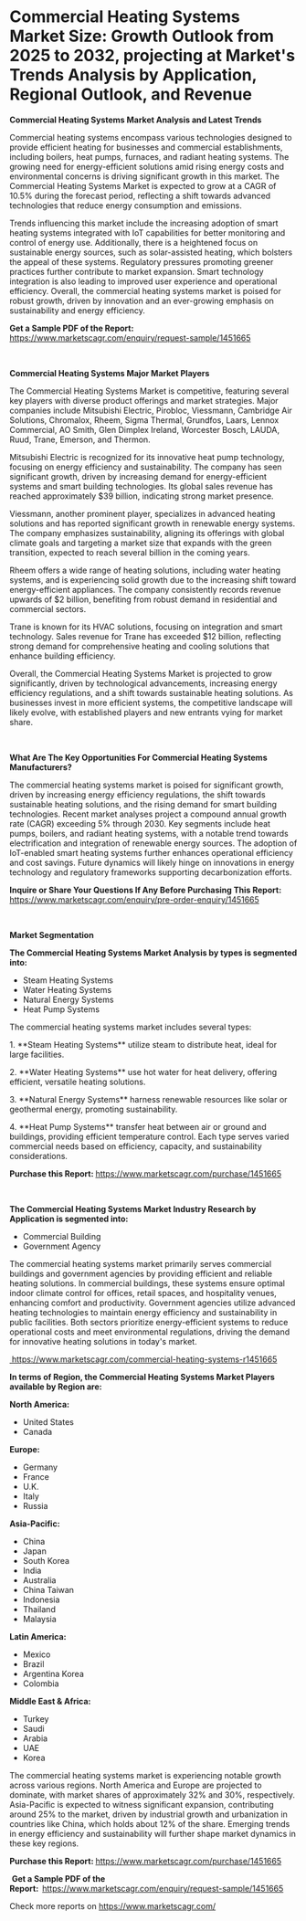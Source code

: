 <p><h1>Commercial Heating Systems Market Size: Growth Outlook from 2025 to 2032, projecting at Market's Trends Analysis by Application, Regional Outlook, and Revenue</h1></p><p><strong>Commercial Heating Systems Market Analysis and Latest Trends</strong></p>
<p><p>Commercial heating systems encompass various technologies designed to provide efficient heating for businesses and commercial establishments, including boilers, heat pumps, furnaces, and radiant heating systems. The growing need for energy-efficient solutions amid rising energy costs and environmental concerns is driving significant growth in this market. The Commercial Heating Systems Market is expected to grow at a CAGR of 10.5% during the forecast period, reflecting a shift towards advanced technologies that reduce energy consumption and emissions.</p><p>Trends influencing this market include the increasing adoption of smart heating systems integrated with IoT capabilities for better monitoring and control of energy use. Additionally, there is a heightened focus on sustainable energy sources, such as solar-assisted heating, which bolsters the appeal of these systems. Regulatory pressures promoting greener practices further contribute to market expansion. Smart technology integration is also leading to improved user experience and operational efficiency. Overall, the commercial heating systems market is poised for robust growth, driven by innovation and an ever-growing emphasis on sustainability and energy efficiency.</p></p>
<p><strong>Get a Sample PDF of the Report:&nbsp;</strong> <a href="https://www.marketscagr.com/enquiry/request-sample/1451665?utm_campaign=2236&utm_medium=2&utm_source=Github&utm_content=ia&utm_term=17022025&utm_id=commercial-heating-systems">https://www.marketscagr.com/enquiry/request-sample/1451665</a></p>
<p>&nbsp;</p>
<p><strong>Commercial Heating Systems Major Market Players</strong></p>
<p><p>The Commercial Heating Systems Market is competitive, featuring several key players with diverse product offerings and market strategies. Major companies include Mitsubishi Electric, Pirobloc, Viessmann, Cambridge Air Solutions, Chromalox, Rheem, Sigma Thermal, Grundfos, Laars, Lennox Commercial, AO Smith, Glen Dimplex Ireland, Worcester Bosch, LAUDA, Ruud, Trane, Emerson, and Thermon.</p><p>Mitsubishi Electric is recognized for its innovative heat pump technology, focusing on energy efficiency and sustainability. The company has seen significant growth, driven by increasing demand for energy-efficient systems and smart building technologies. Its global sales revenue has reached approximately $39 billion, indicating strong market presence.</p><p>Viessmann, another prominent player, specializes in advanced heating solutions and has reported significant growth in renewable energy systems. The company emphasizes sustainability, aligning its offerings with global climate goals and targeting a market size that expands with the green transition, expected to reach several billion in the coming years.</p><p>Rheem offers a wide range of heating solutions, including water heating systems, and is experiencing solid growth due to the increasing shift toward energy-efficient appliances. The company consistently records revenue upwards of $2 billion, benefiting from robust demand in residential and commercial sectors.</p><p>Trane is known for its HVAC solutions, focusing on integration and smart technology. Sales revenue for Trane has exceeded $12 billion, reflecting strong demand for comprehensive heating and cooling solutions that enhance building efficiency.</p><p>Overall, the Commercial Heating Systems Market is projected to grow significantly, driven by technological advancements, increasing energy efficiency regulations, and a shift towards sustainable heating solutions. As businesses invest in more efficient systems, the competitive landscape will likely evolve, with established players and new entrants vying for market share.</p></p>
<p>&nbsp;</p>
<p><strong>What Are The Key Opportunities For Commercial Heating Systems Manufacturers?</strong></p>
<p><p>The commercial heating systems market is poised for significant growth, driven by increasing energy efficiency regulations, the shift towards sustainable heating solutions, and the rising demand for smart building technologies. Recent market analyses project a compound annual growth rate (CAGR) exceeding 5% through 2030. Key segments include heat pumps, boilers, and radiant heating systems, with a notable trend towards electrification and integration of renewable energy sources. The adoption of IoT-enabled smart heating systems further enhances operational efficiency and cost savings. Future dynamics will likely hinge on innovations in energy technology and regulatory frameworks supporting decarbonization efforts.</p></p>
<p><strong>Inquire or Share Your Questions If Any Before Purchasing This Report:</strong> <a href="https://www.marketscagr.com/enquiry/pre-order-enquiry/1451665?utm_campaign=2236&utm_medium=2&utm_source=Github&utm_content=ia&utm_term=17022025&utm_id=commercial-heating-systems">https://www.marketscagr.com/enquiry/pre-order-enquiry/1451665</a></p>
<p>&nbsp;</p>
<p><strong>Market Segmentation</strong></p>
<p><strong>The Commercial Heating Systems Market Analysis by types is segmented into:</strong></p>
<p><ul><li>Steam Heating Systems</li><li>Water Heating Systems</li><li>Natural Energy Systems</li><li>Heat Pump Systems</li></ul></p>
<p><p>The commercial heating systems market includes several types: </p><p>1. **Steam Heating Systems** utilize steam to distribute heat, ideal for large facilities.</p><p>2. **Water Heating Systems** use hot water for heat delivery, offering efficient, versatile heating solutions.</p><p>3. **Natural Energy Systems** harness renewable resources like solar or geothermal energy, promoting sustainability.</p><p>4. **Heat Pump Systems** transfer heat between air or ground and buildings, providing efficient temperature control. Each type serves varied commercial needs based on efficiency, capacity, and sustainability considerations.</p></p>
<p><strong>Purchase this Report:&nbsp;</strong><a href="https://www.marketscagr.com/purchase/1451665?utm_campaign=2236&utm_medium=2&utm_source=Github&utm_content=ia&utm_term=17022025&utm_id=commercial-heating-systems">https://www.marketscagr.com/purchase/1451665</a></p>
<p>&nbsp;</p>
<p><strong>The Commercial Heating Systems Market Industry Research by Application is segmented into:</strong></p>
<p><ul><li>Commercial Building</li><li>Government Agency</li></ul></p>
<p><p>The commercial heating systems market primarily serves commercial buildings and government agencies by providing efficient and reliable heating solutions. In commercial buildings, these systems ensure optimal indoor climate control for offices, retail spaces, and hospitality venues, enhancing comfort and productivity. Government agencies utilize advanced heating technologies to maintain energy efficiency and sustainability in public facilities. Both sectors prioritize energy-efficient systems to reduce operational costs and meet environmental regulations, driving the demand for innovative heating solutions in today's market.</p></p>
<p><a href="https://www.marketscagr.com/commercial-heating-systems-r1451665?utm_campaign=2236&utm_medium=2&utm_source=Github&utm_content=ia&utm_term=17022025&utm_id=commercial-heating-systems">&nbsp;https://www.marketscagr.com/commercial-heating-systems-r1451665</a></p>
<p><strong>In terms of Region, the Commercial Heating Systems Market Players available by Region are:</strong></p>
<p>
    <p> <strong> North America: </strong>
        <ul>
            <li>United States</li>
            <li>Canada</li>
        </ul>
        </p> 
    <p> <strong> Europe: </strong>
        <ul>
            <li>Germany</li>
            <li>France</li>
            <li>U.K.</li>
            <li>Italy</li>
            <li>Russia</li>
        </ul>
        </p> 
    <p> <strong> Asia-Pacific: </strong>
        <ul>
            <li>China</li>
            <li>Japan</li>
            <li>South Korea</li>
            <li>India</li>
            <li>Australia</li>
            <li>China Taiwan</li>
            <li>Indonesia</li>
            <li>Thailand</li>
            <li>Malaysia</li>
        </ul>
        </p> 
    <p> <strong> Latin America: </strong>
        <ul>
            <li>Mexico</li>
            <li>Brazil</li>
            <li>Argentina Korea</li>
            <li>Colombia</li>
        </ul>
        </p> 
    <p> <strong> Middle East & Africa: </strong>
        <ul>
            <li>Turkey</li>
            <li>Saudi</li>
            <li>Arabia</li>
            <li>UAE</li>
            <li>Korea</li>
        </ul>
    </p>
    </p>
<p><p>The commercial heating systems market is experiencing notable growth across various regions. North America and Europe are projected to dominate, with market shares of approximately 32% and 30%, respectively. Asia-Pacific is expected to witness significant expansion, contributing around 25% to the market, driven by industrial growth and urbanization in countries like China, which holds about 12% of the share. Emerging trends in energy efficiency and sustainability will further shape market dynamics in these key regions.</p></p>
<p><strong>Purchase this Report: </strong><a href="https://www.marketscagr.com/purchase/1451665?utm_campaign=2236&utm_medium=2&utm_source=Github&utm_content=ia&utm_term=17022025&utm_id=commercial-heating-systems">https://www.marketscagr.com/purchase/1451665</a></p>
<p>&nbsp;<strong>Get a Sample PDF of the Report:&nbsp;&nbsp;</strong><a href="https://www.marketscagr.com/enquiry/request-sample/1451665?utm_campaign=2236&utm_medium=2&utm_source=Github&utm_content=ia&utm_term=17022025&utm_id=commercial-heating-systems">https://www.marketscagr.com/enquiry/request-sample/1451665</a></p>
<p><strong></strong></p>
<p>Check more reports on <a href="https://www.marketscagr.com/?utm_campaign=2236&utm_medium=2&utm_source=Github&utm_content=ia&utm_term=17022025&utm_id=commercial-heating-systems">https://www.marketscagr.com/</a></p>